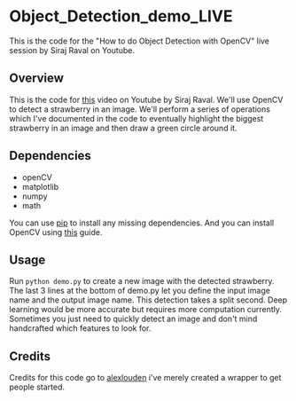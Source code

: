 # Object_Detection_demo_LIVE
This is the code for the "How to do Object Detection with OpenCV" live session by Siraj Raval on Youtube.

## Overview

This is the code for [this](https://www.youtube.com/watch?v=OnWIYI6-4Ss) video on Youtube by Siraj Raval. We'll use OpenCV to
detect a strawberry in an image. We'll perform a series of operations which I've documented in the code to eventually highlight
the biggest strawberry in an image and then draw a green circle around it.

## Dependencies

* openCV
* matplotlib
* numpy
* math

You can use [pip](https://pip.pypa.io/en/stable/) to install any missing dependencies. And you can install OpenCV using
[this](http://docs.opencv.org/2.4/doc/tutorials/introduction/table_of_content_introduction/table_of_content_introduction.html) 
guide.

## Usage

Run 
`python demo.py` 
to create a new image with the detected strawberry. The last 3 lines at the bottom of demo.py let you
define the input image name and the output image name. This detection takes a split second. Deep learning would be more 
accurate but requires more computation currently. Sometimes you just need to quickly detect an image and don't 
mind handcrafted which features to look for.

## Credits

Credits for this code go to [alexlouden](https://github.com/alexlouden/strawberries/blob/master/Strawberry%20working.ipynb) i've merely
created a wrapper to get people started.
